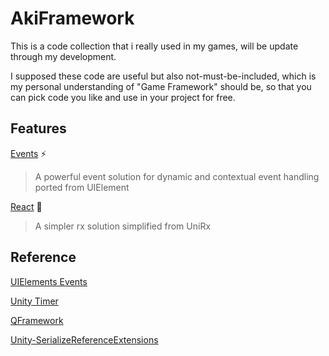 # AkiFramework

This is a code collection that i really used in my games, will be update through my development. 

I supposed these code are useful but also not-must-be-included, which is my personal understanding of "Game Framework" should be, so that you can pick code you like and use in your project for free.

## Features

[Events](./Docs/Events.md) ⚡
> A powerful event solution for dynamic and contextual event handling ported from UIElement

[React](./Docs/React.md) 🔗
> A simpler rx solution simplified from UniRx

## Reference

[UIElements Events](https://github.com/Unity-Technologies/UnityCsReference/tree/2022.3/ModuleOverrides/com.unity.ui/Core/Events)

[Unity Timer](https://github.com/akbiggs/UnityTimer)

[QFramework](https://github.com/liangxiegame/QFramework)

[Unity-SerializeReferenceExtensions](https://github.com/mackysoft/Unity-SerializeReferenceExtensions)